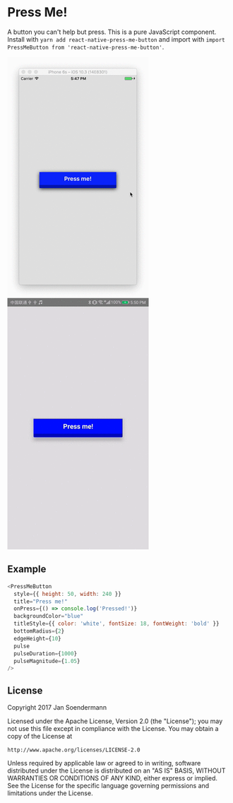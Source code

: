 # Press Me!

A button you can't help but press. This is a pure JavaScript component. Install with `yarn add react-native-press-me-button` and import with `import PressMeButton from 'react-native-press-me-button'`.

![react-native-press-me-button demo](https://github.com/jsoendermann/react-native-press-me-button/raw/master/imgs/ios.gif)
![react-native-press-me-button demo](https://github.com/jsoendermann/react-native-press-me-button/raw/master/imgs/android.gif)

## Example

```javascript
<PressMeButton
  style={{ height: 50, width: 240 }}
  title="Press me!"
  onPress={() => console.log('Pressed!')}
  backgroundColor="blue"
  titleStyle={{ color: 'white', fontSize: 18, fontWeight: 'bold' }}
  bottomRadius={2}
  edgeHeight={10}
  pulse
  pulseDuration={1000}
  pulseMagnitude={1.05}
/>
```

## License

Copyright 2017 Jan Soendermann

Licensed under the Apache License, Version 2.0 (the "License");
you may not use this file except in compliance with the License.
You may obtain a copy of the License at

    http://www.apache.org/licenses/LICENSE-2.0

Unless required by applicable law or agreed to in writing, software
distributed under the License is distributed on an "AS IS" BASIS,
WITHOUT WARRANTIES OR CONDITIONS OF ANY KIND, either express or implied.
See the License for the specific language governing permissions and
limitations under the License.